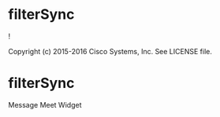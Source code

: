 # filterSync

!

Copyright (c) 2015-2016 Cisco Systems, Inc. See LICENSE file.

# filterSync

Message Meet Widget
